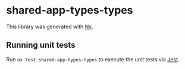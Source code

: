 # shared-app-types-types

This library was generated with [Nx](https://nx.dev).

## Running unit tests

Run `nx test shared-app-types-types` to execute the unit tests via [Jest](https://jestjs.io).
